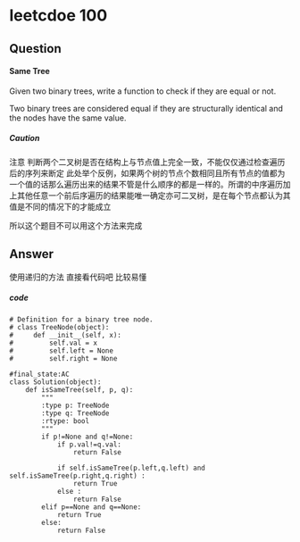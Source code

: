 # leetcdoe 100
## Question
#### Same Tree
Given two binary trees, write a function to check if they are equal or not.

Two binary trees are considered equal if they are structurally identical and the nodes have the same value.

##### Caution
注意 判断两个二叉树是否在结构上与节点值上完全一致，不能仅仅通过检查遍历后的序列来断定 此处举个反例，如果两个树的节点个数相同且所有节点的值都为一个值的话那么遍历出来的结果不管是什么顺序的都是一样的。所谓的中序遍历加上其他任意一个前后序遍历的结果能唯一确定亦可二叉树，是在每个节点都认为其值是不同的情况下的才能成立

所以这个题目不可以用这个方法来完成

## Answer
使用递归的方法 直接看代码吧 比较易懂
##### code
```
# Definition for a binary tree node.
# class TreeNode(object):
#     def __init__(self, x):
#         self.val = x
#         self.left = None
#         self.right = None

#final_state:AC
class Solution(object):
    def isSameTree(self, p, q):
        """
        :type p: TreeNode
        :type q: TreeNode
        :rtype: bool
        """
        if p!=None and q!=None:
            if p.val!=q.val:
                return False 
                
            if self.isSameTree(p.left,q.left) and self.isSameTree(p.right,q.right) :
                return True
            else :
                return False
        elif p==None and q==None:
            return True
        else:
            return False
```

